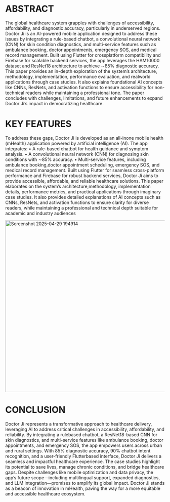 # ABSTRACT

The global healthcare system grapples with challenges of accessibility, affordability, and diagnostic accuracy, particularly in underserved regions. Doctor Ji is an AI-powered mobile application designed to address these issues by integrating a rule-based chatbot, a convolutional neural network (CNN) for skin condition diagnostics, and multi-service features such as ambulance booking, doctor appointments, emergency SOS, and medical record management. Built using Flutter for crossplatform compatibility and Firebase for scalable backend services, the app leverages the HAM10000 dataset and ResNet18 architecture to achieve ∼85% diagnostic accuracy. This paper provides an in-depth exploration of the system’s architecture, methodology, implementation, performance evaluation, and realworld applications through case studies. It also explains foundational AI concepts like CNNs, ResNets, and activation functions to ensure accessibility for non-technical readers while maintaining a professional tone. The paper concludes with challenges, limitations, and future enhancements to expand Doctor Ji’s impact in democratizing healthcare.

 # KEY FEATURES

To address these gaps, Doctor Ji is developed as an all-inone mobile health (mHealth) application powered by artificial intelligence (AI). The app integrates:
• A rule-based chatbot for health guidance and symptom analysis.
• A convolutional neural network (CNN) for diagnosing skin conditions with ∼85% accuracy.
• Multi-service features, including ambulance booking,doctor appointment scheduling, emergency SOS, and medical record management.
Built using Flutter for seamless cross-platform performance and Firebase for robust backend services, Doctor Ji aims to provide accessible, affordable, and reliable healthcare solutions. This paper elaborates on the system’s architecture,methodology, implementation details, performance metrics, and practical applications through imaginary case studies. It also provides detailed explanations of AI concepts such as CNNs, ResNets, and activation functions to ensure clarity for diverse readers, while maintaining a professional and technical depth suitable for academic and industry audiences

<img width="900" height="543" alt="Screenshot 2025-04-29 194914" src="https://github.com/user-attachments/assets/3c8cae7f-3674-4581-864d-b6a2f3613950" />

# CONCLUSION

Doctor Ji represents a transformative approach to healthcare delivery, leveraging AI to address critical challenges in accessibility, affordability, and reliability. By integrating a rulebased chatbot, a ResNet18-based CNN for skin diagnostics, and multi-service features like ambulance booking, doctor appointments, and emergency SOS, the app empowers users across urban and rural settings. With 85% diagnostic accuracy, 90% chatbot intent recognition, and a user-friendly Flutterbased interface, Doctor Ji delivers a seamless and impactful healthcare experience. The case studies highlight its potential to save lives, manage chronic conditions, and bridge healthcare gaps. Despite challenges like mobile optimization and data privacy, the app’s future scope—including multilingual support, expanded diagnostics, and LLM integration—promises to amplify its global impact. Doctor Ji stands as a beacon of innovation in mHealth, paving the way for a more equitable and accessible healthcare ecosystem.
